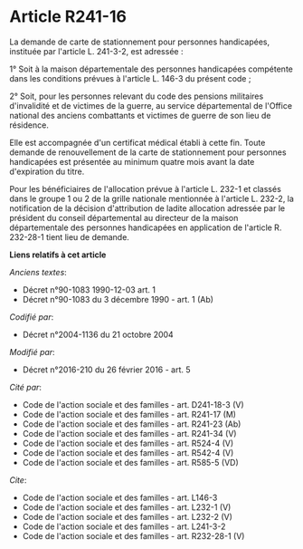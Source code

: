 # Article R241-16

La demande de carte de stationnement pour personnes handicapées, instituée par l'article L. 241-3-2, est adressée : 

1° Soit à la maison départementale des personnes handicapées compétente dans les conditions prévues à l'article L. 146-3 du
présent code ; 

2° Soit, pour les personnes relevant du code des pensions militaires d'invalidité et de victimes de la guerre, au service
départemental de l'Office national des anciens combattants et victimes de guerre de son lieu de résidence. 

Elle est accompagnée d'un certificat médical établi à cette fin. Toute demande de renouvellement de la carte de stationnement
pour personnes handicapées est présentée au minimum quatre mois avant la date d'expiration du titre. 

Pour les bénéficiaires de l'allocation prévue à l'article L. 232-1 et classés dans le groupe 1 ou 2 de la grille nationale
mentionnée à l'article L. 232-2, la notification de la décision d'attribution de ladite allocation adressée par le président
du conseil départemental au directeur de la maison départementale des personnes handicapées en application de l'article R.
232-28-1 tient lieu de demande.

**Liens relatifs à cet article**

_Anciens textes_:

  - Décret n°90-1083 1990-12-03 art. 1
  - Décret n°90-1083 du 3 décembre 1990 - art. 1 (Ab)

_Codifié par_:

  - Décret n°2004-1136 du 21 octobre 2004

_Modifié par_:

  - Décret n°2016-210 du 26 février 2016 - art. 5

_Cité par_:

  - Code de l'action sociale et des familles - art. D241-18-3 (V)
  - Code de l'action sociale et des familles - art. R241-17 (M)
  - Code de l'action sociale et des familles - art. R241-23 (Ab)
  - Code de l'action sociale et des familles - art. R241-34 (V)
  - Code de l'action sociale et des familles - art. R524-4 (V)
  - Code de l'action sociale et des familles - art. R542-4 (V)
  - Code de l'action sociale et des familles - art. R585-5 (VD)

_Cite_:

  - Code de l'action sociale et des familles - art. L146-3
  - Code de l'action sociale et des familles - art. L232-1 (V)
  - Code de l'action sociale et des familles - art. L232-2 (V)
  - Code de l'action sociale et des familles - art. L241-3-2
  - Code de l'action sociale et des familles - art. R232-28-1 (V)
